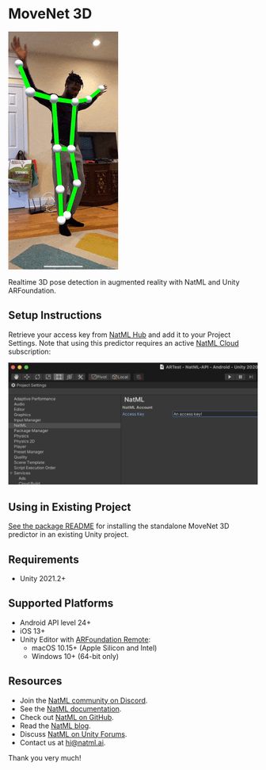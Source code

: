 # MoveNet 3D

![demo](demo.gif)

Realtime 3D pose detection in augmented reality with NatML and Unity ARFoundation.

## Setup Instructions
Retrieve your access key from [NatML Hub](https://hub.natml.ai/profile) and add it to your Project Settings. Note that using this predictor requires an active [NatML Cloud](https://www.natml.ai/pricing) subscription:

![project settings](https://github.com/natmlx/NatDevice/raw/main/.media/key.png)

## Using in Existing Project
[See the package README](Packages/ai.natml.vision.movenet-3d/README.md#installing-movenet-3d) for installing the standalone MoveNet 3D predictor in an existing Unity project.

## Requirements
- Unity 2021.2+

## Supported Platforms
- Android API level 24+
- iOS 13+
- Unity Editor with [ARFoundation Remote](https://assetstore.unity.com/packages/tools/utilities/ar-foundation-remote-2-0-201106):
    - macOS 10.15+ (Apple Silicon and Intel)
    - Windows 10+ (64-bit only)

## Resources
- Join the [NatML community on Discord](https://hub.natml.ai/community).
- See the [NatML documentation](https://docs.natml.ai/unity).
- Check out [NatML on GitHub](https://github.com/natmlx).
- Read the [NatML blog](https://blog.natml.ai/).
- Discuss [NatML on Unity Forums](https://forum.unity.com/threads/open-beta-natml-machine-learning-runtime.1109339/).
- Contact us at [hi@natml.ai](mailto:hi@natml.ai).

Thank you very much!